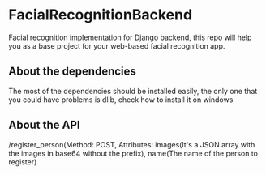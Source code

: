 # FacialRecognitionBackend
Facial recognition implementation for Django backend, this repo will help you as a base project for your web-based facial recognition app.
## About the dependencies 
  The most of the dependencies should be installed easily, the only one that you could have problems is dlib,
  check how to install it on windows

## About the API
  /register_person(Method: POST, Attributes: images(It's a JSON array with the images in base64 without the prefix), name(The name of the person to register)
